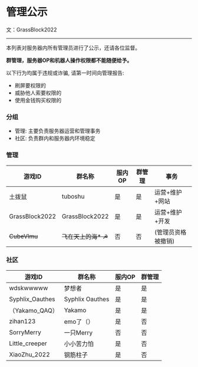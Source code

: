 # 管理公示

文：GrassBlock2022

-----
本列表对服务器内所有管理员进行了公示，还请各位监督。

**群管理，服务器OP和机器人操作权限都不能随便给予。**

以下行为均属于违规或诈骗, 请第一时间向管理报告:

- 刷屏要权限的
- 威胁他人索要权限的
- 使用金钱购买权限的

### 分组

- 管理: 主要负责服务器运营和管理事务
- 社区: 负责群内和服务器内环境稳定

### 管理

| 游戏ID           | 群名称            | 服内OP | 群管理 | 事务         |
|----------------|----------------|------|-----|------------|
| 土拨鼠            | tuboshu        | 是    | 是   | 运营+维护+网站   |
| GrassBlock2022 | GrassBlock2022 | 是    | 是   | 运营+维护+开发   |
| ~~CubeVlmu~~   | ~~飞在天上的海* ☭~~  | 否    | 否   | (管理员资格被撤销) |

### 社区

| 游戏ID            | 群名称             | 服内OP | 群管理 | 
|-----------------|-----------------|------|-----|
| wdskwwwww       | 梦想者             | 是    | 是   |
| Syphlix_Oauthes | Syphlix Oauthes | 是    | 是   |
| （Yakamo_QAQ）    | Yakamo          | 是    | 是   |
| zihan123        | emo了（）          | 是    | 否   |
| SorryMerry      | 一只Merry         | 否    | 否   |
| Little_creeper  | 小小苦力怕           | 是    | 否   |
| XiaoZhu_2022    | 钢筋柱子            | 是    | 否   |

